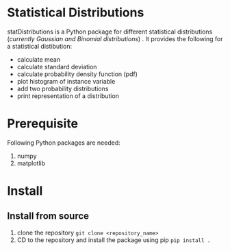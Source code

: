  # Statistical Distributions
   statDistributions is a Python package for different statistical distributions (_currently Gaussian and Binomial distributions_) . It provides the following for a statistical distibution:
   * calculate mean
   * calculate standard deviation
   * calculate probability density function (pdf)
   * plot histogram of instance variable
   * add two probability distributions
   * print representation of a distribution
# Prerequisite
Following Python packages are needed:
1. numpy
2. matplotlib
# Install
## Install from source
1. clone the repository
`git clone <repository_name>`
2. CD to the repository and install the package using pip
`pip install .`


